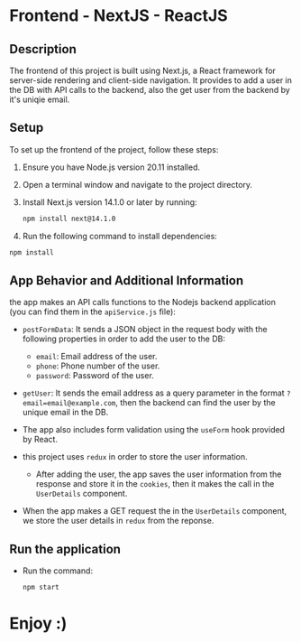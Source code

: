 # Frontend - NextJS - ReactJS

## Description

The frontend of this project is built using Next.js, a React framework for server-side rendering and client-side navigation.
It provides to add a user in the DB with API calls to the backend, also the get user from the backend by it's uniqie email.

## Setup

To set up the frontend of the project, follow these steps:

1. Ensure you have Node.js version 20.11 installed.
2. Open a terminal window and navigate to the project directory.
3. Install Next.js version 14.1.0 or later by running:

   ```bash
   npm install next@14.1.0
   ```

4. Run the following command to install dependencies:

```bash
npm install
```

## App Behavior and Additional Information

the app makes an API calls functions to the Nodejs backend application (you can find them in the `apiService.js` file):

- `postFormData`: It sends a JSON object in the request body with the following properties in order to add the user to the DB:
  - `email`: Email address of the user.
  - `phone`: Phone number of the user.
  - `password`: Password of the user.

- `getUser`: It sends the email address as a query parameter in the format `?email=email@example.com`, then the backend can find the user by the unique email in the DB.
- The app also includes form validation using the `useForm` hook provided by React.
- this project uses `redux` in order to store the user information.
  - After adding the user, the app saves the user information from the response and store it in the `cookies`, then it makes the call in the `UserDetails` component.
- When the app makes a GET request the in the `UserDetails` component, we store the user details in `redux` from the reponse.

## Run the application

- Run the command:

   ```bash
   npm start
   ```

# Enjoy :)
